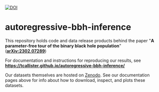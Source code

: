 [![DOI](https://zenodo.org/badge/DOI/10.5281/zenodo.7600140.svg)](https://doi.org/10.5281/zenodo.7600140)

# autoregressive-bbh-inference

This repository holds code and data release products behind the paper "**A parameter-free tour of the binary black hole population**" (**[arXiv:2302.07289](https://arxiv.org/abs/2302.07289)**)

For documentation and instructions for reproducing our results, see
**https://tcallister.github.io/autoregressive-bbh-inference/**

Our datasets themselves are hosted on [Zenodo](https://doi.org/10.5281/zenodo.7600140).
See our documentation pages above for info about how to download, inspect, and plots these datasets.
